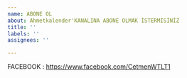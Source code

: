 ```yaml
---
name: ABONE OL
about: Ahmetkalender'KANALINA ABONE OLMAK İSTERMİSİNİZ
title: ''
labels: ''
assignees: ''

---
```


FACEBOOK : https://www.facebook.com/CetmenWTLT1
